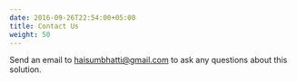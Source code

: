 ```yaml
---
date: 2016-09-26T22:54:00+05:00
title: Contact Us
weight: 50
---
```


Send an email to [haisumbhatti@gmail.com](mailto:haisumbhatti@gmail.com) to ask any questions about this solution.
